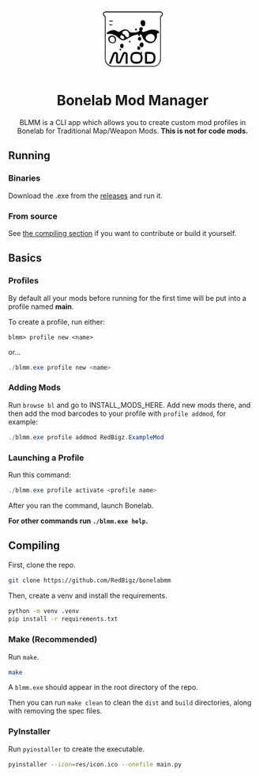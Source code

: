 <p align="center">
<img src="res/icon.png">
</p>
<h1 align="center">Bonelab Mod Manager</h1>
<p align="center">
BLMM is a CLI app which allows you to create custom mod profiles in Bonelab for Traditional Map/Weapon Mods.
<b>This is not for code mods.</b>
</p>

## Running
### Binaries
Download the .exe from the [releases](https://github.com/RedBigz/bonelabmm/releases) and run it.
### From source
See [the compiling section](#compiling) if you want to contribute or build it yourself.

## Basics
### Profiles
By default all your mods before running for the first time will be put into a profile named **main**.

To create a profile, run either:
```
blmm> profile new <name>
```
or...
```ps1
./blmm.exe profile new <name>
```

### Adding Mods
Run `browse bl` and go to INSTALL_MODS_HERE. Add new mods there, and then add the mod barcodes to your profile with `profile addmod`, for example:
```ps1
./blmm.exe profile addmod RedBigz.ExampleMod
```

### Launching a Profile
Run this command:
```ps1
./blmm.exe profile activate <profile name>
```
After you ran the command, launch Bonelab.

**For other commands run `./blmm.exe help`.**

## Compiling
First, clone the repo.

```sh
git clone https://github.com/RedBigz/bonelabmm
```

Then, create a venv and install the requirements.

```sh
python -m venv .venv
pip install -r requirements.txt
```

### Make (Recommended)

Run `make`.
```sh
make
```

A `blmm.exe` should appear in the root directory of the repo.

Then you can run `make clean` to clean the `dist` and `build` directories, along with removing the spec files.

### PyInstaller

Run `pyinstaller` to create the executable.

```sh
pyinstaller --icon=res/icon.ico --onefile main.py
```
